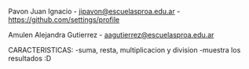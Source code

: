 Pavon Juan Ignacio -  jipavon@escuelasproa.edu.ar - https://github.com/settings/profile 

Amulen Alejandra Gutierrez - aagutierrez@escuelasproa.edu.ar 

CARACTERISTICAS:
-suma, resta, multiplicacion y division
-muestra los resultados :D
